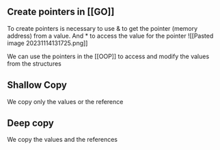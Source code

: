 
## Create pointers in [[GO]]

To create pointers is necessary to use & to get the pointer (memory address) from a value. And * to access the value for the pointer
![[Pasted image 20231114131725.png]]

We can use the pointers in the [[OOP]] to access and modify the values from the structures

## **Shallow Copy**

We copy only the values or the reference

## Deep copy

We copy the values and the references
